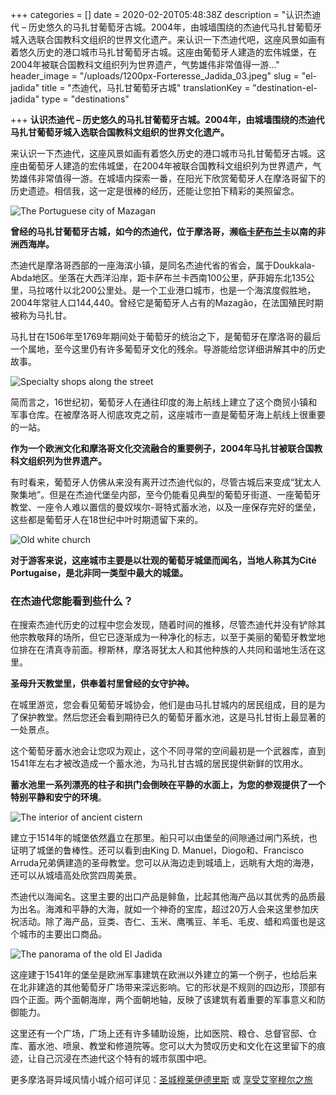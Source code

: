 +++
categories = []
date = 2020-02-20T05:48:38Z
description = "认识杰迪代 – 历史悠久的马扎甘葡萄牙古城。2004年，由城墙围绕的杰迪代马扎甘葡萄牙城入选联合国教科文组织的世界文化遗产。来认识一下杰迪代吧，这座风景如画有着悠久历史的港口城市马扎甘葡萄牙古城。这座由葡萄牙人建造的宏伟城堡，在2004年被联合国教科文组织列为世界遗产，气势雄伟非常值得一游..."
header_image = "/uploads/1200px-Forteresse_Jadida_03.jpeg"
slug = "el-jadida"
title = "杰迪代，马扎甘葡萄牙古城"
translationKey = "destination-el-jadida"
type = "destinations"

+++
**认识杰迪代 – 历史悠久的马扎甘葡萄牙古城。2004年，由城墙围绕的杰迪代马扎甘葡萄牙城入选联合国教科文组织的世界文化遗产。**

来认识一下杰迪代，这座风景如画有着悠久历史的港口城市马扎甘葡萄牙古城。这座由葡萄牙人建造的宏伟城堡，在2004年被联合国教科文组织列为世界遗产，气势雄伟非常值得一游。在城墙内探索一番，在阳光下欣赏葡萄牙人在摩洛哥留下的历史遗迹。相信我，这一定是很棒的经历，还能让您拍下精彩的美照留念。

![The Portuguese city of Mazagan](/uploads/1200px-Forteresse_Jadida_01.jpeg "The Portuguese city of Mazagan")

**曾经的马扎甘葡萄牙古城，如今的杰迪代，位于摩洛哥，濒临**[**卡萨布兰卡**](/zh/destinations/casablanca/ "卡萨布兰卡")**以南的非洲西海岸。**

杰迪代是摩洛哥西部的一座海滨小镇，是同名杰迪代省的省会，属于Doukkala-Abda地区。坐落在大西洋沿岸，距卡萨布兰卡西南100公里，萨菲姆东北135公里，马拉喀什以北200公里处。是一个工业港口城市，也是一个海滨度假胜地，2004年常驻人口144,440。曾经它是葡萄牙人占有的Mazagão，在法国殖民时期被称为马扎甘。

马扎甘在1506年至1769年期间处于葡萄牙的统治之下，是葡萄牙在摩洛哥的最后一个属地，至今这里仍有许多葡萄牙文化的残余。导游能给您详细讲解其中的历史故事。

![Specialty shops along the street](/uploads/1200px-Forteresse_Jadida_05.jpeg "Specialty shops along the street")

简而言之，16世纪初，葡萄牙人在通往印度的海上航线上建立了这个商贸小镇和军事仓库。在被摩洛哥人彻底攻克之前，这座城市一直是葡萄牙海上航线上很重要的一站。

**作为一个欧洲文化和摩洛哥文化交流融合的重要例子，2004年马扎甘被联合国教科文组织列为世界遗产。**

有时看来，葡萄牙人仿佛从来没有离开过杰迪代似的，尽管古城后来变成“犹太人聚集地”。但是在杰迪代堡垒内部，至今仍能看见典型的葡萄牙街道、一座葡萄牙教堂、一座令人难以置信的曼奴埃尔-哥特式蓄水池，以及一座保存完好的堡垒，这些都是葡萄牙人在18世纪中叶时期遗留下来的。

![Old white church](/uploads/1200px-ElJadida3.jpeg "Old white church")

**对于游客来说，这座城市主要是以壮观的葡萄牙城堡而闻名，当地人称其为Cité Portugaise，是北非同一类型中最大的城堡。**

### 在杰迪代您能看到些什么？

在搜索杰迪代历史的过程中您会发现，随着时间的推移，尽管杰迪代并没有铲除其他宗教敬拜的场所，但它已逐渐成为一种净化的标志，以至于美丽的葡萄牙教堂地位排在在清真寺前面。穆斯林，摩洛哥犹太人和其他种族的人共同和谐地生活在这里。

**圣母升天教堂里，供奉着村里曾经的女守护神。**

在城里游览，您会看见葡萄牙城协会，他们是由马扎甘城内的居民组成，目的是为了保护教堂。然后您还会看到期待已久的葡萄牙蓄水池，这是马扎甘街上最显著的一处景点。

这个葡萄牙蓄水池会让您叹为观止，这个不同寻常的空间最初是一个武器库，直到1541年左右才被改造成一个蓄水池，为马扎甘古城的居民提供新鲜的饮用水。

**蓄水池里一系列漂亮的柱子和拱门会倒映在平静的水面上，为您的参观提供了一个特别平静和安宁的环境**。

![The interior of ancient cistern](/uploads/MA147_Cisterne_portugaise_El_Jadida.jpg "The interior of ancient cistern")

建立于1514年的城堡依然矗立在那里。船只可以由堡垒的间隙通过闸门系统，也证明了城堡的鲁棒性。还可以看到由King D. Manuel，Diogo和、Francisco Arruda兄弟俩建造的圣母教堂。您可以从海边走到城墙上，远眺有大炮的海港，还可以从城墙高处欣赏四周美景。

杰迪代以海闻名。这里主要的出口产品是鲱鱼，比起其他海产品以其优秀的品质最为出名。海滩和平静的大海，就如一个神奇的宝库，超过20万人会来这里参加庆祝活动。除了海产品，豆类、杏仁、玉米、鹰嘴豆、羊毛、毛皮、蜡和鸡蛋也是这个城市的主要出口商品。

![The panorama of the old El Jadida](/uploads/Morocco_-_AlJadida_-_Medina.jpg "The panorama of the old El Jadida")

这座建于1541年的堡垒是欧洲军事建筑在欧洲以外建立的第一个例子，也给后来在北非建造的其他葡萄牙广场带来深远影响。它的形状是不规则的四边形，顶部有四个正面。两个面朝海岸，两个面朝地轴，反映了该建筑有着重要的军事意义和防御能力。

这里还有一个广场，广场上还有许多辅助设施，比如医院、粮仓、总督官邸、仓库、蓄水池、喷泉、教堂和修道院等。您可以大为赞叹历史和文化在这里留下的痕迹，让自己沉浸在杰迪代这个特有的城市氛围中吧。

更多摩洛哥异域风情小城介绍可详见：[圣城穆莱伊德里斯](/zh/destinations/the-sacred-city-moulay-idriss/ "圣城穆莱伊德里斯") 或 [享受艾宰穆尔之旅](/zh/destinations/enjoy-a-visit-to-azamor/ "享受艾宰穆尔之旅")
